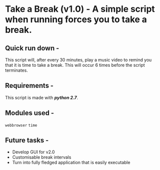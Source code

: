 # Take a Break (v1.0) - A simple script when running forces you to take a break.

## Quick run down - 
This script will, after every 30 minutes, play a music video to remind you that it is time to take a break. This will occur 6 times before the script terminates.

## Requirements -
This script is made with ***python 2.7***.

## Modules used -
`webbrowser`
`time`


## Future tasks -
- Develop GUI for v2.0
- Customisable break intervals
- Turn into fully fledged application that is easily executable